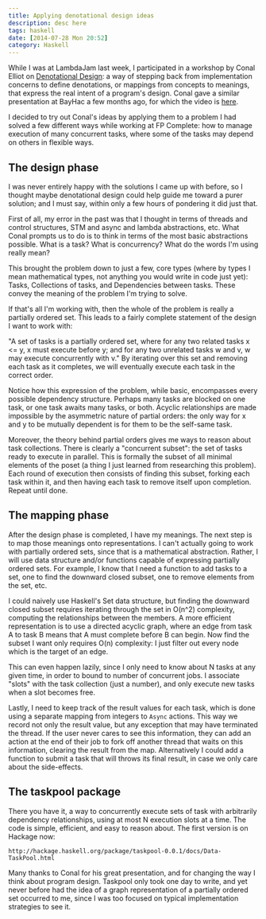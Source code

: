 ```yaml
---
title: Applying denotational design ideas
description: desc here
tags: haskell
date: [2014-07-28 Mon 20:52]
category: Haskell
---
```


While I was at LambdaJam last week, I participated in a workshop by Conal
Elliot on
[Denotational Design](https://github.com/conal/talk-2014-lambdajam-denotational-design):
a way of stepping back from implementation concerns to define denotations, or
mappings from concepts to meanings, that express the real intent of a
program's design.  Conal gave a similar presentation at BayHac a few months
ago, for which the video is [here](https://www.youtube.com/watch?v=zzCrZEil9iI).

<!--more-->

I decided to try out Conal's ideas by applying them to a problem I had solved
a few different ways while working at FP Complete: how to manage execution of
many concurrent tasks, where some of the tasks may depend on others in
flexible ways.

## The design phase

I was never entirely happy with the solutions I came up with before, so I
thought maybe denotational design could help guide me toward a purer solution;
and I must say, within only a few hours of pondering it did just that.

First of all, my error in the past was that I thought in terms of threads and
control structures, STM and async and lambda abstractions, etc.  What Conal
prompts us to do is to think in terms of the most basic abstractions possible.
What is a task?  What is concurrency?  What do the words I'm using really
mean?

This brought the problem down to just a few, core types (where by types I mean
mathematical types, not anything you would write in code just yet): Tasks,
Collections of tasks, and Dependencies between tasks.  These convey the
meaning of the problem I'm trying to solve.

If that's all I'm working with, then the whole of the problem is really a
partially ordered set.  This leads to a fairly complete statement of the
design I want to work with:

"A set of tasks is a partially ordered set, where for any two related tasks x
<= y, x must execute before y; and for any two unrelated tasks w and v, w may
execute concurrently with v."  By iterating over this set and removing each
task as it completes, we will eventually execute each task in the correct
order.

Notice how this expression of the problem, while basic, encompasses every
possible dependency structure.  Perhaps many tasks are blocked on one task, or
one task awaits many tasks, or both.  Acyclic relationships are made
impossible by the asymmetric nature of partial orders: the only way for x and
y to be mutually dependent is for them to be the self-same task.

Moreover, the theory behind partial orders gives me ways to reason about task
collections.  There is clearly a "concurrent subset": the set of tasks ready
to execute in parallel.  This is formally the subset of all minimal elements
of the poset (a thing I just learned from researching this problem).  Each
round of execution then consists of finding this subset, forking each task
within it, and then having each task to remove itself upon completion.  Repeat
until done.

## The mapping phase

After the design phase is completed, I have my meanings.  The next step is to
map those meanings onto representations.  I can't actually going to work with
partially ordered sets, since that is a mathematical abstraction.  Rather, I
will use data structure and/or functions capable of expressing partially
ordered sets.  For example, I know that I need a function to add tasks to a
set, one to find the downward closed subset, one to remove elements from the
set, etc.

I could naively use Haskell's Set data structure, but finding the downward
closed subset requires iterating through the set in O(n^2) complexity,
computing the relationships between the members.  A more efficient
representation is to use a directed acyclic graph, where an edge from task A
to task B means that A must complete before B can begin.  Now find the subset
I want only requires O(n) complexity: I just filter out every node which is
the target of an edge.

This can even happen lazily, since I only need to know about N tasks at any
given time, in order to bound to number of concurrent jobs.  I associate
"slots" with the task collection (just a number), and only execute new tasks
when a slot becomes free.

Lastly, I need to keep track of the result values for each task, which is done
using a separate mapping from integers to `Async` actions.  This way we record
not only the result value, but any exception that may have terminated the
thread.  If the user never cares to see this information, they can add an
action at the end of their job to fork off another thread that waits on this
information, clearing the result from the map.  Alternatively I could add a
function to submit a task that will throws its final result, in case we only
care about the side-effects.

## The taskpool package

There you have it, a way to concurrently execute sets of task with arbitrarily
dependency relationships, using at most N execution slots at a time.  The code
is simple, efficient, and easy to reason about.  The first version is on
Hackage now:

    http://hackage.haskell.org/package/taskpool-0.0.1/docs/Data-TaskPool.html
    
Many thanks to Conal for his great presentation, and for changing the way I
think about program design.  Taskpool only took one day to write, and yet
never before had the idea of a graph representation of a partially ordered set
occurred to me, since I was too focused on typical implementation strategies
to see it.
